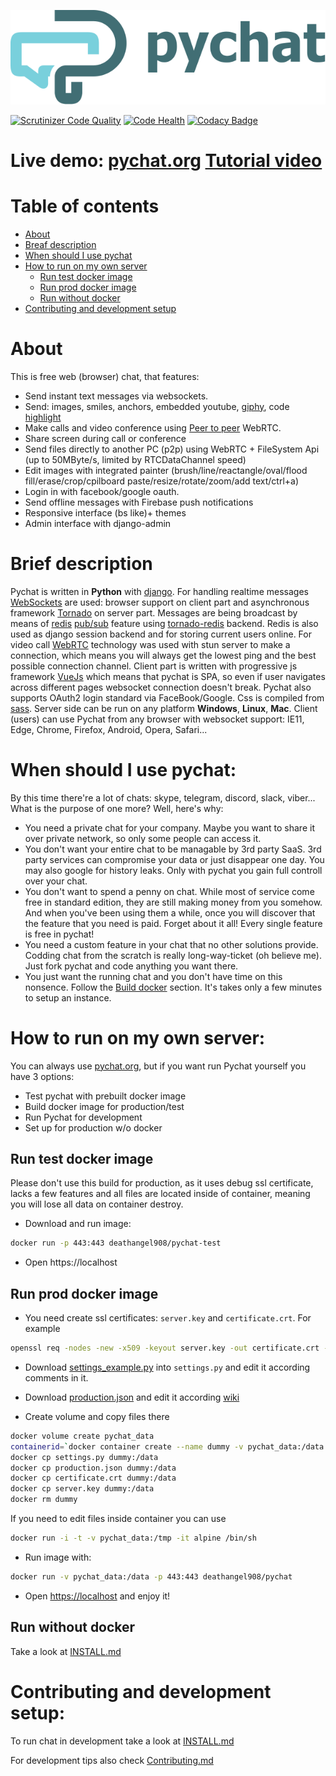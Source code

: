 <p align="center"><img src="./logo/logo.svg"></p>

[![Scrutinizer Code Quality](https://scrutinizer-ci.com/g/Deathangel908/pychat/badges/quality-score.png?b=master)](https://scrutinizer-ci.com/g/Deathangel908/pychat/?branch=master) [![Code Health](https://landscape.io/github/akoidan/pychat/master/landscape.svg?style=flat&v=1)](https://landscape.io/github/akoidan/pychat/master) [![Codacy Badge](https://api.codacy.com/project/badge/Grade/b508fef8efba4a5f8b5e8411c0803af5)](https://www.codacy.com/app/nightmarequake/pychat?utm_source=github.com&amp;utm_medium=referral&amp;utm_content=Deathangel908/pychat&amp;utm_campaign=Badge_Grade)

# Live demo: [pychat.org](https://pychat.org/) [Tutorial video](https://www.youtube.com/watch?v=m6sJ-blTidg)

# Table of contents
  * [About](#about)
  * [Breaf description](#brief-description)
  * [When should I use pychat](#when-should-i-use-pychat)
  * [How to run on my own server](#how-to-run-on-my-own-server)
    * [Run test docker image](#run-test-docker-image)
    * [Run prod docker image](#run-prod-docker-image)
    * [Run without docker](#run-without-docker)
  * [Contributing and development setup](#contributing-and-development-setup)
  
# About
This is free web (browser) chat, that features:
 - Send instant text messages via websockets.
 - Send: images, smiles, anchors, embedded youtube, [giphy](https://giphy.com/), code [highlight](https://highlightjs.org/)
 - Make calls and video conference using [Peer to peer](https://en.wikipedia.org/wiki/Peer-to-peer) WebRTC.
 - Share screen during call or conference
 - Send files directly to another PC (p2p) using WebRTC + FileSystem Api (up to 50MByte/s, limited by RTCDataChannel speed)
 - Edit images with integrated painter (brush/line/reactangle/oval/flood fill/erase/crop/cpilboard paste/resize/rotate/zoom/add text/ctrl+a)
 - Login in with facebook/google oauth.
 - Send offline messages with Firebase push notifications
 - Responsive interface (bs like)+ themes
 - Admin interface with django-admin

# Brief description
Pychat is written in **Python** with [django](https://www.djangoproject.com/). For handling realtime messages [WebSockets](https://en.wikipedia.org/wiki/WebSocket) are used: browser support on client part and asynchronous framework [Tornado](http://www.tornadoweb.org/) on server part. Messages are being broadcast by means of [redis](http://redis.io/) [pub/sub](http://en.wikipedia.org/wiki/Publish%E2%80%93subscribe_pattern) feature using [tornado-redis](https://github.com/leporo/tornado-redis) backend. Redis is also used as django session backend and for storing current users online. For video call [WebRTC](https://webrtc.org/) technology was used with stun server to make a connection, which means you will always get the lowest ping and the best possible connection channel. Client part is written with progressive js framework [VueJs](https://vuejs.org/) which means that pychat is SPA, so even if user navigates across different pages websocket connection doesn't break. Pychat also supports OAuth2 login standard via FaceBook/Google. Css is compiled from [sass](http://sass-lang.com/guide). Server side can be run on any platform **Windows**, **Linux**, **Mac**. Client (users) can use Pychat from any browser with websocket support: IE11, Edge, Chrome, Firefox, Android, Opera, Safari...

# When should I use pychat:
By this time there're a lot of chats: skype, telegram, discord, slack, viber... What is the purpose of one more? Well, here's why:
 - You need a private chat for your company. Maybe you want to share it over private network, so only some people can access it.
 - You don't want your entire chat to be managable by 3rd party SaaS. 3rd party services can compromise your data or just disappear one day. You may also google for history leaks. Only with pychat you gain full controll over your chat.
 - You don't want to spend a penny on chat. While most of service come free in standard edition, they are still making money from you somehow. And when you've been using them a while, once you will discover that the feature that you need is paid. Forget about it all! Every single feature is free in pychat!
 - You need a custom feature in your chat that no other solutions provide. Codding chat from the scratch is really long-way-ticket (oh believe me). Just fork pychat and code anything you want there.
 - You just want the running chat and you don't have time on this nonsence. Follow the [Build docker](#build-docker) section. It's takes only a few minutes to setup an instance.

# How to run on my own server:
You can always use [pychat.org](https://pychat.org), but if you want run Pychat yourself you have 3 options:
 - Test pychat with prebuilt docker image
 - Build docker image for production/test
 - Run Pychat for development
 - Set up for production w/o docker

## Run test docker image
Please don't use this build for production, as it uses debug ssl certificate, lacks a few features and all files are located inside of container, meaning you will lose all data on container destroy.

 - Download and run image: 
 ```bash
 docker run -p 443:443 deathangel908/pychat-test
 ```
 - Open https://localhost

## Run prod docker image

 - You need create ssl certificates: `server.key` and `certificate.crt`. For example 
```bash
openssl req -nodes -new -x509 -keyout server.key -out certificate.crt -days 3650
```

 - Download [settings_example.py](chat/settings_example.py) into `settings.py` and edit it according comments in it.
  
 - Download [production.json](docker/pychat.org/production.json) and edit it according [wiki](fe#build-configuration)
 
 - Create volume and copy files there
 ```bash
 docker volume create pychat_data
 containerid=`docker container create --name dummy -v pychat_data:/data hello-world`
 docker cp settings.py dummy:/data
 docker cp production.json dummy:/data
 docker cp certificate.crt dummy:/data
 docker cp server.key dummy:/data
 docker rm dummy
 ```
 If you need to edit files inside container you can use 
 ```bash
docker run -i -t -v pychat_data:/tmp -it alpine /bin/sh
```

 - Run image with:
```bash
docker run -v pychat_data:/data -p 443:443 deathangel908/pychat
```
 - Open [https://localhost](https://localhost) and enjoy it!

## Run without docker
Take a look at [INSTALL.md](INSTALL.md#production-setup)

# Contributing and development setup:

To run chat in development take a look at [INSTALL.md](INSTALL.md) 

For development tips also check [Contributing.md](/CONTRIBUTING.md)

